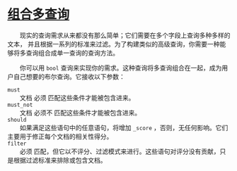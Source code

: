 # [组合多查询](05_combining_queries_together.md)   
&emsp;&emsp;现实的查询需求从来都没有那么简单；它们需要在多个字段上查询多种多样的文本，
并且根据一系列的标准来过滤。为了构建类似的高级查询，你需要一种能够将多查询组合成单一查询的查询方法。

&emsp;&emsp;你可以用 `bool` 查询来实现你的需求。这种查询将多查询组合在一起，成为用户自己想要的布尔查询。它接收以下参数：  

`must`   
&emsp;&emsp;文档 必须 匹配这些条件才能被包含进来。    
`must_not`    
&emsp;&emsp;文档 必须不 匹配这些条件才能被包含进来。     
`should`      
&emsp;&emsp;如果满足这些语句中的任意语句，将增加 `_score` ，否则，无任何影响。它们主要用于修正每个文档的相关性得分。    
`filter`     
&emsp;&emsp;必须 匹配，但它以不评分、过滤模式来进行。这些语句对评分没有贡献，只是根据过滤标准来排除或包含文档。   

   